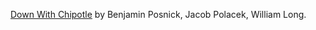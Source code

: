 [Down With Chipotle](https://github.com/benjaminmposnick/Down-With-Chipotle) by Benjamin Posnick, Jacob Polacek, William Long.

